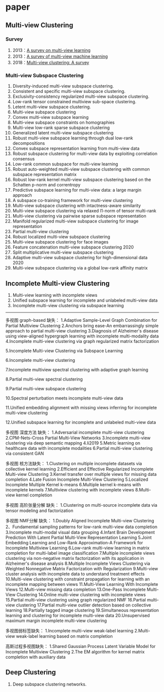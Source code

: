 # paper
## Multi-view Clustering
### Survey
1. 2013：[A survey on multi-view learning](https://arxiv.org/pdf/1304.5634.pdf)
2. 2013：[A survey of multi-view machine learning](https://www.researchgate.net/profile/Shiliang_Sun2/publication/257436121_A_survey_of_multi-view_machine_learning/links/5a66b7600f7e9b6b8fde5659/A-survey-of-multi-view-machine-learning.pdf)
3. 2018：[Multi-view clustering: A survey](https://ieeexplore.ieee.org/stamp/stamp.jsp?arnumber=8336846)

### Multi-view Subspace Clustering
1. Diversity-induced multi-view subspace clustering.
2. Consistent and specific multi-view subspace clustering.
3. Exclusivity-consistency regularized multi-view subspace clustering.
4. Low-rank tensor constrained multiview sub-space clustering.
5. Letent multi-view subspace clustering.
6. Multi-view subspace clustering
7. Convex multi-view subspace learning
8. Multi-view subspace constraints on homographies
9. Multi-view low-rank sparse subspace clustering
10. Generalized latent multi-view subspace clustering
11. Robust multi-view subspace learning through dual low-rank decompositions
11. Convex subspace representation learning from multi-view data
12. Robust subspace clustering for multi-view data by exploiting correlation consensus
13. Low-rank common subspace for multi-view learning
14. Robust auto-weighted multi-view subspace clustering with common subspace representation matrix
15. Robust low-rank kernel multi-view subspace clustering based on the Schatten p-norm and correntropy
16. Predictive subspace learning for multi-view data: a large margin approach
17. A subspace co-training framework for multi-view clustering
18. Multi-view subspace clustering with intactness-aware similarity
19. Multi-view subspace clustering via relaxed l1-norm of tensor multi-rank
20. Multi-view clustering via pairwise sparse subspace representation
21. Manifold regularized multi-view subspace clustering for image representation
22. Partial multi-view clustering
23. Robust localized multi-view subspace clustering
24. Multi-view subspace clustering for face images
25. Feature concatenation multi-view subspace clustering 2020
26. Split multiplicative multi-view subspace clustering
27. Adaptive multi-view subspace clustering for high-dimensional data 2020
28. Multi-view subspace clustering via a global low-rank affinity matrix


## Incomplete Multi-view Clustering
1. Multi-view learning with incomplete views
2. Unified subspace learning for incomplete and unlabeled multi-view data
3. Incomplete multi-view clustering via subspace learning
---
多视图 graph-based 缺失：
1.Adaptive Sample-Level Graph Combination for Partial Multiview Clustering
2.Anchors bring ease-An embarrassingly simple approach to partial multi-view clustering
3.Diagnosis of Alzheimer's disease using view-aligned hypergraph learning with incomplete multi-modality data
4.Incomplete multi-view clustering via graph regularized matrix factorization

5.Incomplete Multi-view Clustering via Subspace Learning

6.Incomplete multi-view clustering

7.Incomplete multiview spectral clustering with adaptive graph learning

8.Partial multi-view spectral clustering

9.Partial multi-view subspace clustering

10.Spectral perturbation meets incomplete multi-view data

11.Unified embedding alignment with missing views inferring for incomplete multi-view clustering

12.Unified subspace learning for incomplete and unlabeled multi-view data


多视图 深度方法 缺失：
1.Adversarial incomplete multi-view clustering
2.CPM-Nets-Cross Partial Multi-View Networks
3.Incomplete multi-view clustering via deep semantic mapping
4.li2019
5.Metric learning on healthcare data with incomplete modalities
6.Partial multi-view clustering via consistent GAN

多视图 核方法缺失：
1.Clustering on multiple incomplete datasets via collective kernel learning
2.Efficient and Effective Regularized Incomplete Multi-view Clustering
3.Kernel transfer over multiple views for missing data completion
4.Late Fusion Incomplete Multi-View Clustering
5.Localized Incomplete Multiple Kernel k-means
6.Multiple kernel k-means with incomplete kernels
7.Multiview clustering with incomplete views
8.Multi-view kernel completion

多视图 高阶张量分解 缺失：
1.Clustering on multi-source incomplete data via tensor modeling and factorization

多视图 NMF分解 缺失：
1.Doubly Aligned Incomplete Multi-view Clustering
2、Fundamental sampling patterns for low-rank multi-view data completion
3.Incomplete multi-modal visual data grouping
4.Infant Brain Development Prediction With Latent Partial Multi-View Representation Learning
5.Joint Embedding Learning and Low-Rank Approximation-A Framework for Incomplete Multiview Learning
6.Low-rank multi-view learning in matrix completion for multi-label image classification
7.Multiple incomplete views clustering via non-negative matrix factorization with its application in Alzheimer's disease analysis
8.Multiple Incomplete Views Clustering via Weighted Nonnegative Matrix Factorization with  Regularization
9.Multi-view cluster analysis with incomplete data to understand treatment effects
10.Multi-view clustering with constraint propagation for learning with an incomplete mapping between views
11.Multi-View Learning With Incomplete Views
12.Multi-view missing data completion
13.One-Pass Incomplete Multi-View Clustering
14.Online multi-view clustering with incomplete views
15.Partial multi-view clustering using graph regularized NMF
16.Partial multi-view clustering
17.Partial multi-view outlier detection based on collective learning
18.Partially tagged image clustering
19.Simultaneous representation learning and clustering for incomplete multi-view data
20.Unsupervised maximum margin incomplete multi-view clustering


多视图弱标签缺失：
1.Incomplete multi-view weak-label learning
2.Multi-view weak-label learning based on matrix completion

高斯过程多视图缺失：
1.Shared Gaussian Process Latent Variable Model for Incomplete Multiview Clustering
2.The EM algorithm for kernel matrix completion with auxiliary data

## Deep  Clustering
1. Deep subspace clustering networks.
